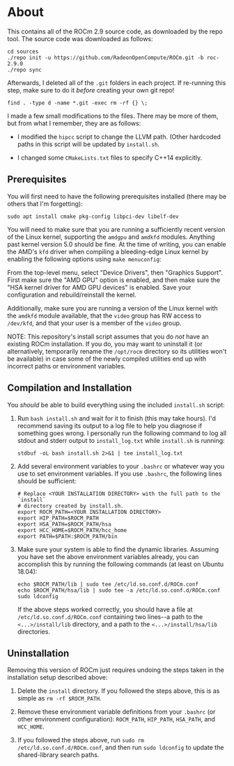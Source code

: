 About
=====

This contains all of the ROCm 2.9 source code, as downloaded by the repo tool.
The source code was downloaded as follows:
```
cd sources
./repo init -u https://github.com/RadeonOpenCompute/ROCm.git -b roc-2.9.0
./repo sync
```

Afterwards, I deleted all of the `.git` folders in each project. If re-running
this step, make sure to do it *before* creating your own git repo!
```
find . -type d -name *.git -exec rm -rf {} \;
```

I made a few small modifications to the files. There may be more of them, but
from what I remember, they are as follows:

 - I modified the `hipcc` script to change the LLVM path. (Other hardcoded
   paths in this script will be updated by `install.sh`.

 - I changed some `CMakeLists.txt` files to specify C++14 explicitly.

Prerequisites
-------------

You will first need to have the following prerequisites installed (there may be
others that I'm forgetting):
```
sudo apt install cmake pkg-config libpci-dev libelf-dev
```

You will need to make sure that you are running a sufficiently recent version
of the Linux kernel, supporting the `amdgpu` and `amdkfd` modules. Anything
past kernel version 5.0 should be fine. At the time of writing, you can enable
the AMD's `kfd` driver when compiling a bleeding-edge Linux kernel by enabling
the following options using `make menuconfig`:

From the top-level menu, select "Device Drivers", then "Graphics Support".
First make sure the "AMD GPU" option is enabled, and then make sure the "HSA
kernel driver for AMD GPU devices" is enabled. Save your configuration and
rebuild/reinstall the kernel.

Additionally, make sure you are running a version of the Linux kernel with the
`amdkfd` module available, that the `video` group has RW access to `/dev/kfd`,
and that your user is a member of the `video` group.

NOTE: This repository's install script assumes that you do *not* have an
existing ROCm installation. If you do, you may want to uninstall it (or
alternatively, temporarily rename the `/opt/rocm` directory so its utilities
won't be available) in case some of the newly compiled utilities end up with
incorrect paths or environment variables.

Compilation and Installation
----------------------------

You *should* be able to build everything using the included `install.sh`
script:

 1. Run `bash install.sh` and wait for it to finish (this may take hours). I'd
    recommend saving its output to a log file to help you diagnose if something
    goes wrong. I personally run the following command to log all stdout and
    stderr output to `install_log.txt` while `install.sh` is running:
    ```
    stdbuf -oL bash install.sh 2>&1 | tee install_log.txt
    ```

 2. Add several environment variables to your `.bashrc` or whatever way you use
    to set environment variables. If you use `.bashrc`, the following lines
    should be sufficient:
    ```
    # Replace <YOUR INSTALLATION DIRECTORY> with the full path to the `install`
    # directory created by install.sh.
    export ROCM_PATH=<YOUR INSTALLATION DIRECTORY>
    export HIP_PATH=$ROCM_PATH
    export HSA_PATH=$ROCM_PATH/hsa
    export HCC_HOME=$ROCM_PATH/hcc_home
    export PATH=$PATH:$ROCM_PATH/bin
    ```

 3. Make sure your system is able to find the dynamic libraries. Assuming you
    have set the above environment variables already, you can accomplish this
    by running the following commands (at least on Ubuntu 18.04):
    ```
    echo $ROCM_PATH/lib | sudo tee /etc/ld.so.conf.d/ROCm.conf
    echo $ROCM_PATH/hsa/lib | sudo tee -a /etc/ld.so.conf.d/ROCm.conf
    sudo ldconfig
    ```
    If the above steps worked correctly, you should have a file at
    `/etc/ld.so.conf.d/ROCm.conf` containing two lines--a path to the
    `<...>/install/lib` directory, and a path to the `<...>/install/hsa/lib`
    directories.

Uninstallation
--------------

Removing this version of ROCm just requires undoing the steps taken in the
installation setup described above:

 1. Delete the `install` directory. If you followed the steps above, this is as
    simple as `rm -rf $ROCM_PATH`.

 2. Remove these environment variable definitions from your `.bashrc` (or other
    environment configuration): `ROCM_PATH`, `HIP_PATH`, `HSA_PATH`, and
    `HCC_HOME`.

 3. If you followed the steps above, run `sudo rm /etc/ld.so.conf.d/ROCm.conf`,
    and then run `sudo ldconfig` to update the shared-library search paths.

